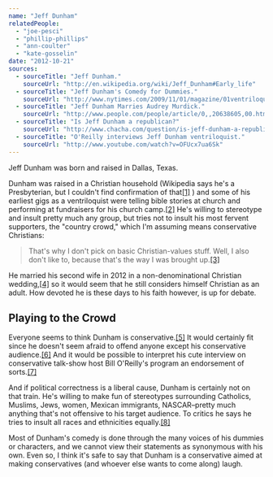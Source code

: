 ```yaml
---
name: "Jeff Dunham"
relatedPeople:
  - "joe-pesci"
  - "phillip-phillips"
  - "ann-coulter"
  - "kate-gosselin"
date: "2012-10-21"
sources:
  - sourceTitle: "Jeff Dunham."
    sourceUrl: "http://en.wikipedia.org/wiki/Jeff_Dunham#Early_life"
  - sourceTitle: "Jeff Dunham's Comedy for Dummies."
    sourceUrl: "http://www.nytimes.com/2009/11/01/magazine/01ventriloquist-t.html?pagewanted=all&_r=0"
  - sourceTitle: "Jeff Dunham Marries Audrey Murdick."
    sourceUrl: "http://www.people.com/people/article/0,,20638605,00.html"
  - sourceTitle: "Is Jeff Dunham a republican?"
    sourceUrl: "http://www.chacha.com/question/is-jeff-dunham-a-republican"
  - sourceTitle: "O'Reilly interviews Jeff Dunham ventriloquist."
    sourceUrl: "http://www.youtube.com/watch?v=OFUcx7ua6Sk"
---
```


Jeff Dunham was born and raised in Dallas, Texas.

Dunham was raised in a Christian household (Wikipedia says he's a Presbyterian, but I couldn't find confirmation of that<a class="source-citation" href="#http://en.wikipedia.org/wiki/Jeff_Dunham#Early_life" title="Jeff Dunham.">[1]</a> ) and some of his earliest gigs as a ventriloquist were telling bible stories at church and performing at fundraisers for his church camp.<a class="source-citation" href="#http://www.nytimes.com/2009/11/01/magazine/01ventriloquist-t.html?pagewanted=all&_r=0" title="Jeff Dunham&apos;s Comedy for Dummies.">[2]</a> He's willing to stereotype and insult pretty much any group, but tries not to insult his most fervent supporters, the "country crowd," which I'm assuming means conservative Christians:

>That's why I don't pick on basic Christian-values stuff. Well, I also don't like to, because that's the way I was brought up.<a class="source-citation" href="#http://www.nytimes.com/2009/11/01/magazine/01ventriloquist-t.html?pagewanted=all&_r=0" title="Jeff Dunham&apos;s Comedy for Dummies.">[3]</a>

He married his second wife in 2012 in a non-denominational Christian wedding,<a class="source-citation" href="#http://www.people.com/people/article/0,,20638605,00.html" title="Jeff Dunham Marries Audrey Murdick.">[4]</a> so it would seem that he still considers himself Christian as an adult. How devoted he is these days to his faith however, is up for debate.


## Playing to the Crowd

Everyone seems to think Dunham is conservative.<a class="source-citation" href="#http://www.chacha.com/question/is-jeff-dunham-a-republican" title="Is Jeff Dunham a republican?">[5]</a> It would certainly fit since he doesn't seem afraid to offend anyone except his conservative audience.<a class="source-citation" href="#http://www.nytimes.com/2009/11/01/magazine/01ventriloquist-t.html?pagewanted=all&_r=0" title="Jeff Dunham&apos;s Comedy for Dummies.">[6]</a> And it would be possible to interpret his cute interview on conservative talk-show host Bill O'Reilly's program an endorsement of sorts.<a class="source-citation" href="#http://www.youtube.com/watch?v=OFUcx7ua6Sk" title="O&apos;Reilly interviews Jeff Dunham ventriloquist.">[7]</a>

And if political correctness is a liberal cause, Dunham is certainly not on that train. He's willing to make fun of stereotypes surrounding Catholics, Muslims, Jews, women, Mexican immigrants, NASCAR–pretty much anything that's not offensive to his target audience. To critics he says he tries to insult all races and ethnicities equally.<a class="source-citation" href="#http://www.nytimes.com/2009/11/01/magazine/01ventriloquist-t.html?pagewanted=all&_r=0" title="Jeff Dunham&apos;s Comedy for Dummies.">[8]</a>

Most of Dunham's comedy is done through the many voices of his dummies or characters, and we cannot view their statements as synonymous with his own. Even so, I think it's safe to say that Dunham is a conservative aimed at making conservatives (and whoever else wants to come along) laugh.